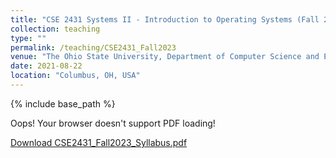 ```yaml
---
title: "CSE 2431 Systems II - Introduction to Operating Systems (Fall 2023)"
collection: teaching
type: ""
permalink: /teaching/CSE2431_Fall2023
venue: "The Ohio State University, Department of Computer Science and Engineering"
date: 2021-08-22
location: "Columbus, OH, USA"
---
```


{% include base_path %}

<div>
	<!-- <embed src="{{ "CSE2431_Fall2023_Syllabus.pdf" | prepend: "/files/" | prepend: base_path }}" type="application/pdf" width="100%" height="100%"> -->
	<object data="{{ "CSE2431_Fall2023_Syllabus.pdf" | prepend: "/files/" | prepend: base_path }}" type="application/pdf" width="100%" height="100%">
		<p>Oops! Your browser doesn't support PDF loading!</p>
		<p><a href="{{ "CSE2431_Fall2023_Syllabus.pdf" | prepend: "/files/" | prepend: base_path }}">Download CSE2431_Fall2023_Syllabus.pdf</a></p>
	</object>
</div>
